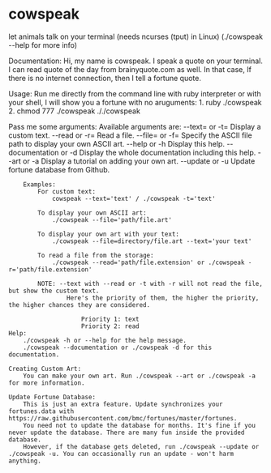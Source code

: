 # cowspeak
let animals talk on your terminal (needs ncurses (tput) in Linux) (./cowspeak --help for more info)

Documentation:
Hi, my name is cowspeak. I speak a quote on your terminal. I can read quote of the day from brainyquote.com as well.
In that case, If there is no internet connection, then I tell a fortune quote.

Usage: Run me directly from the command line with ruby interpreter or with your shell, I will show you a fortune with no aruguments:
		1. ruby ./cowspeak
		2. chmod 777 ./cowspeak
	    	    ././cowspeak

Pass me some arguments:
	Available arguments are:
		--text= or -t=                   Display a custom text.
		--read or -r=                    Read a file.
		--file= or -f=                   Specify the ASCII file path to display your own ASCII art.
		--help or -h                     Display this help.
		--documentation or -d            Display the whole documentation including this help.
		--art or -a                      Display a tutorial on adding your own art.
		--update or -u                   Update fortune database from Github.

		Examples:
			For custom text:
				cowspeak --text='text' / ./cowspeak -t='text'

			To display your own ASCII art:
				./cowspeak --file='path/file.art'

			To display your own art with your text:
				./cowspeak --file=directory/file.art --text='your text'

			To read a file from the storage:
				./cowspeak --read='path/file.extension' or ./cowspeak -r='path/file.extension'

			NOTE: --text with --read or -t with -r will not read the file, but show the custom text.
					Here's the priority of them, the higher the priority, the higher chances they are considered.

						Priority 1: text
						Priority 2: read
	Help:
		./cowspeak -h or --help for the help message.
		./cowspeak --documentation or ./cowspeak -d for this documentation.

	Creating Custom Art:
		You can make your own art. Run ./cowspeak --art or ./cowspeak -a for more information.

	Update Fortune Database:
		This is just an extra feature. Update synchronizes your fortunes.data with https://raw.githubusercontent.com/bmc/fortunes/master/fortunes.
		You need not to update the database for months. It's fine if you never update the database. There are many fun inside the provided database.
		However, if the database gets deleted, run ./cowspeak --update or ./cowspeak -u. You can occasionally run an update - won't harm anything.
